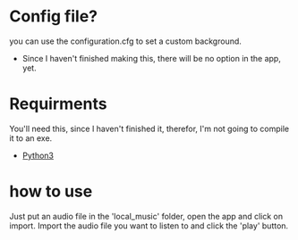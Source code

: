 # Config file?
you can use the configuration.cfg to set a custom background.
- Since I haven't finished making this, there will be no option in the app, yet.

# Requirments
You'll need this, since I haven't finished it, therefor, I'm not going to compile it to an exe.
- [Python3](https://www.python.org/)

# how to use
Just put an audio file in the 'local_music' folder, open the app and click on import.
Import the audio file you want to listen to and click the 'play' button.
